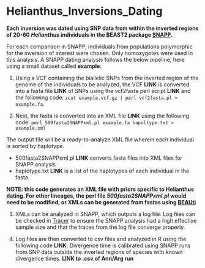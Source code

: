 # Helianthus_Inversions_Dating

**Each inversion was dated using SNP data from within the inverted regions of 20-60 *Helianthus* individuals in the BEAST2 package [SNAPP](https://github.com/BEAST2-Dev/SNAPP).**

For each comparison in SNAPP, individuals from populations polymorphic for the inversion of interest were chosen. Only homozygotes were used in this analysis. A SNAPP dating analysis follows the below pipeline, here using a small dataset called **example**:

1. Using a VCF containing the biallelic SNPs from the inverted region of the genome of the individuals to be analyzed, the VCF **LINK** is converted into a fasta file **LINK** of SNPs using the vcf2fasta perl script **LINK** and the following code:
`zcat example.vcf.gz | perl vcf2fasta.pl > example.fa`.

2. Next, the fasta is converted into an XML file **LINK** using the following code: 
`perl 500fasta2SNAPPxml.pl example.fa hapoltype.txt > example.xml`

The output file will be a ready-to-analyze XML file wherein each individual is sorted by haplotype.
- 500fasta2SNAPPxml.pl **LINK** converts fasta files into XML files for SNAPP analysis
- haplotype.txt **LINK** is a list of the haplotypes of each individual in the fasta

**NOTE: this code generates an XML file with priors specific to Helianthus dating. For other lineages, the perl file *500fasta2SNAPPxml.pl* would need to be modified, or XMLs can be generated from fastas using [BEAUti](https://github.com/CompEvol/beast2/tree/master/src/beast/app/beauti)**

3. XMLs can be analyzed in SNAPP, which outputs a log file. Log files can be checked in [Tracer](https://github.com/beast-dev/tracer) to ensure the SNAPP analysis had a high effective sample size and that the traces from the log file converge properly. 

4. Log files are then converted to csv files and analyzed in R using the following code **LINK**. Divergence time is calibrated using SNAPP runs from SNP data outside the inverted regions of species with known divergence times. **LINK to .csv of Ann/Arg run** 
